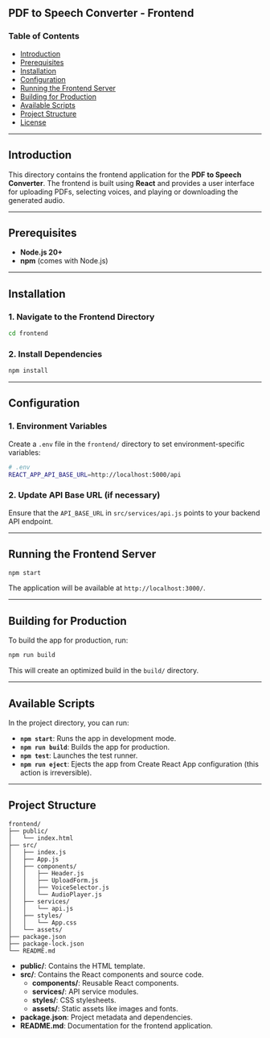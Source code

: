## PDF to Speech Converter - Frontend

### Table of Contents

- [Introduction](#introduction)
- [Prerequisites](#prerequisites)
- [Installation](#installation)
- [Configuration](#configuration)
- [Running the Frontend Server](#running-the-frontend-server)
- [Building for Production](#building-for-production)
- [Available Scripts](#available-scripts)
- [Project Structure](#project-structure)
- [License](#license)

---

## Introduction

This directory contains the frontend application for the **PDF to Speech Converter**. The frontend is built using **React** and provides a user interface for uploading PDFs, selecting voices, and playing or downloading the generated audio.

---

## Prerequisites

- **Node.js 20+**
- **npm** (comes with Node.js)

---

## Installation

### 1. Navigate to the Frontend Directory

```bash
cd frontend
```

### 2. Install Dependencies

```bash
npm install
```

---

## Configuration

### 1. Environment Variables

Create a `.env` file in the `frontend/` directory to set environment-specific variables:

```bash
# .env
REACT_APP_API_BASE_URL=http://localhost:5000/api
```

### 2. Update API Base URL (if necessary)

Ensure that the `API_BASE_URL` in `src/services/api.js` points to your backend API endpoint.

---

## Running the Frontend Server

```bash
npm start
```

The application will be available at `http://localhost:3000/`.

---

## Building for Production

To build the app for production, run:

```bash
npm run build
```

This will create an optimized build in the `build/` directory.

---

## Available Scripts

In the project directory, you can run:

- **`npm start`**: Runs the app in development mode.
- **`npm run build`**: Builds the app for production.
- **`npm test`**: Launches the test runner.
- **`npm run eject`**: Ejects the app from Create React App configuration (this action is irreversible).

---

## Project Structure

```
frontend/
├── public/
│   └── index.html
├── src/
│   ├── index.js
│   ├── App.js
│   ├── components/
│   │   ├── Header.js
│   │   ├── UploadForm.js
│   │   ├── VoiceSelector.js
│   │   └── AudioPlayer.js
│   ├── services/
│   │   └── api.js
│   ├── styles/
│   │   └── App.css
│   └── assets/
├── package.json
├── package-lock.json
└── README.md
```

- **public/**: Contains the HTML template.
- **src/**: Contains the React components and source code.
  - **components/**: Reusable React components.
  - **services/**: API service modules.
  - **styles/**: CSS stylesheets.
  - **assets/**: Static assets like images and fonts.
- **package.json**: Project metadata and dependencies.
- **README.md**: Documentation for the frontend application.

